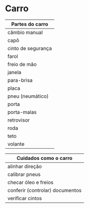 # Carro

| Partes do carro |
| -- |
| câmbio manual |
| capô |
| cinto de segurança |
| farol |
| freio de mão |
| janela |
| para-brisa |
| placa |
| pneu (neumático) |
| porta |
| porta-malas |
| retrovisor |
| roda |
| teto |
| volante |

| Cuidados como o carro |
| -- |
| alinhar direção |
| calibrar pneus |
| checar óleo e freios |
| conferir (controlar) documentos |
| verificar cintos |
